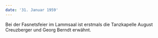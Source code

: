 ```yaml
---
date: '31. Januar 1959'
---
```


Bei der Fasnetsfeier im Lammsaal ist erstmals die Tanzkapelle August Creuzberger und Georg Berndt erwähnt.
